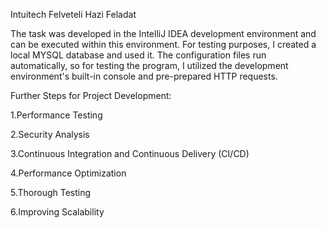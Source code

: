 Intuitech Felveteli Hazi Feladat

The task was developed in the IntelliJ IDEA development environment and can be executed within this environment.
For testing purposes, I created a local MYSQL database and used it. The configuration files run automatically,
so for testing the program, I utilized the development environment's built-in console and pre-prepared HTTP requests.

Further Steps for Project Development:
    
1.Performance Testing

2.Security Analysis

3.Continuous Integration and Continuous Delivery (CI/CD)

4.Performance Optimization

5.Thorough Testing

6.Improving Scalability
